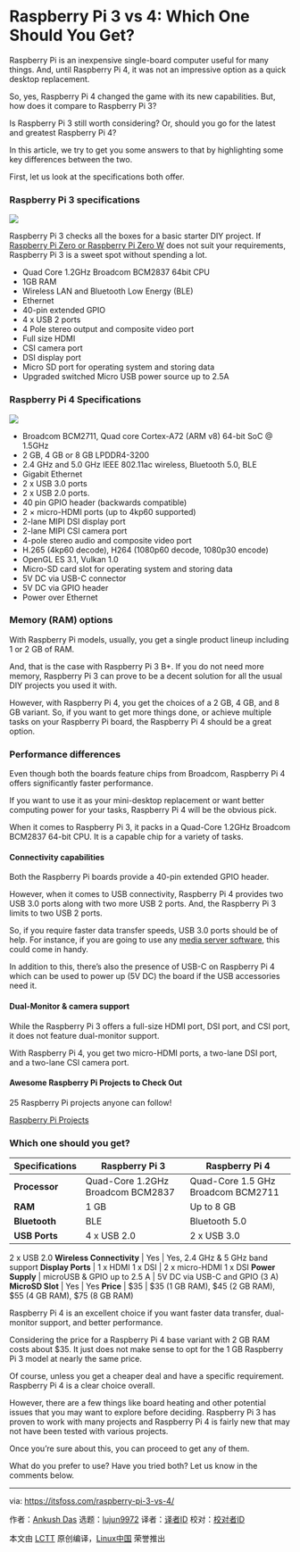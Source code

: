 [#]: subject: "Raspberry Pi 3 vs 4: Which One Should You Get?"
[#]: via: "https://itsfoss.com/raspberry-pi-3-vs-4/"
[#]: author: "Ankush Das https://itsfoss.com/author/ankush/"
[#]: collector: "lujun9972"
[#]: translator: " "
[#]: reviewer: " "
[#]: publisher: " "
[#]: url: " "

Raspberry Pi 3 vs 4: Which One Should You Get?
======

Raspberry Pi is an inexpensive single-board computer useful for many things. And, until Raspberry Pi 4, it was not an impressive option as a quick desktop replacement.

So, yes, Raspberry Pi 4 changed the game with its new capabilities. But, how does it compare to Raspberry Pi 3?

Is Raspberry Pi 3 still worth considering? Or, should you go for the latest and greatest Raspberry Pi 4?

In this article, we try to get you some answers to that by highlighting some key differences between the two.

First, let us look at the specifications both offer.

### Raspberry Pi 3 specifications

![][1]

Raspberry Pi 3 checks all the boxes for a basic starter DIY project. If [Raspberry Pi Zero or Raspberry Pi Zero W][2] does not suit your requirements, Raspberry Pi 3 is a sweet spot without spending a lot.

  * Quad Core 1.2GHz Broadcom BCM2837 64bit CPU
  * 1GB RAM
  * Wireless LAN and Bluetooth Low Energy (BLE)
  * Ethernet
  * 40-pin extended GPIO
  * 4 x USB 2 ports
  * 4 Pole stereo output and composite video port
  * Full size HDMI
  * CSI camera port
  * DSI display port
  * Micro SD port for operating system and storing data
  * Upgraded switched Micro USB power source up to 2.5A



### Raspberry Pi 4 Specifications

![][3]

  * Broadcom BCM2711, Quad core Cortex-A72 (ARM v8) 64-bit SoC @ 1.5GHz
  * 2 GB, 4 GB or 8 GB LPDDR4-3200
  * 2.4 GHz and 5.0 GHz IEEE 802.11ac wireless, Bluetooth 5.0, BLE
  * Gigabit Ethernet
  * 2 x USB 3.0 ports
  * 2 x USB 2.0 ports.
  * 40 pin GPIO header (backwards compatible)
  * 2 × micro-HDMI ports (up to 4kp60 supported)
  * 2-lane MIPI DSI display port
  * 2-lane MIPI CSI camera port
  * 4-pole stereo audio and composite video port
  * H.265 (4kp60 decode), H264 (1080p60 decode, 1080p30 encode)
  * OpenGL ES 3.1, Vulkan 1.0
  * Micro-SD card slot for operating system and storing data
  * 5V DC via USB-C connector
  * 5V DC via GPIO header
  * Power over Ethernet



### Memory (RAM) options

With Raspberry Pi models, usually, you get a single product lineup including 1 or 2 GB of RAM.

And, that is the case with Raspberry Pi 3 B+. If you do not need more memory, Raspberry Pi 3 can prove to be a decent solution for all the usual DIY projects you used it with.

However, with Raspberry Pi 4, you get the choices of a 2 GB, 4 GB, and 8 GB variant. So, if you want to get more things done, or achieve multiple tasks on your Raspberry Pi board, the Raspberry Pi 4 should be a great option.

### Performance differences

Even though both the boards feature chips from Broadcom, Raspberry Pi 4 offers significantly faster performance.

If you want to use it as your mini-desktop replacement or want better computing power for your tasks, Raspberry Pi 4 will be the obvious pick.

When it comes to Raspberry Pi 3, it packs in a Quad-Core 1.2GHz Broadcom BCM2837 64-bit CPU. It is a capable chip for a variety of tasks.

#### Connectivity capabilities

Both the Raspberry Pi boards provide a 40-pin extended GPIO header.

However, when it comes to USB connectivity, Raspberry Pi 4 provides two USB 3.0 ports along with two more USB 2 ports. And, the Raspberry Pi 3 limits to two USB 2 ports.

So, if you require faster data transfer speeds, USB 3.0 ports should be of help. For instance, if you are going to use any [media server software][4], this could come in handy.

In addition to this, there’s also the presence of USB-C on Raspberry Pi 4 which can be used to power up (5V DC) the board if the USB accessories need it.

#### Dual-Monitor &amp; camera support

While the Raspberry Pi 3 offers a full-size HDMI port, DSI port, and CSI port, it does not feature dual-monitor support.

With Raspberry Pi 4, you get two micro-HDMI ports, a two-lane DSI port, and a two-lane CSI camera port.

#### Awesome Raspberry Pi Projects to Check Out

25 Raspberry Pi projects anyone can follow!

[Raspberry Pi Projects][5]

### Which one should you get?

**Specifications** | **Raspberry Pi 3** | **Raspberry Pi 4**
---|---|---
**Processor** | Quad-Core 1.2GHz Broadcom BCM2837 | Quad-Core 1.5 GHz Broadcom BCM2711
**RAM** | 1 GB | Up to 8 GB
**Bluetooth** | BLE | Bluetooth 5.0
**USB Ports** | 4 x USB 2.0 | 2 x USB 3.0
2 x USB 2.0
**Wireless Connectivity** | Yes | Yes, 2.4 GHz &amp; 5 GHz band support
**Display Ports** | 1 x HDMI
1 x DSI | 2 x micro-HDMI
1 x DSI
**Power Supply** | microUSB &amp; GPIO up to 2.5 A | 5V DC via USB-C and GPIO (3 A)
**MicroSD Slot** | Yes | Yes
**Price** | $35 | $35 (1 GB RAM), $45 (2 GB RAM), $55 (4 GB RAM), $75 (8 GB RAM)

Raspberry Pi 4 is an excellent choice if you want faster data transfer, dual-monitor support, and better performance.

Considering the price for a Raspberry Pi 4 base variant with 2 GB RAM costs about $35. It just does not make sense to opt for the 1 GB Raspberry Pi 3 model at nearly the same price.

Of course, unless you get a cheaper deal and have a specific requirement. Raspberry Pi 4 is a clear choice overall.

However, there are a few things like board heating and other potential issues that you may want to explore before deciding. Raspberry Pi 3 has proven to work with many projects and Raspberry Pi 4 is fairly new that may not have been tested with various projects.

Once you’re sure about this, you can proceed to get any of them.

What do you prefer to use? Have you tried both? Let us know in the comments below.

--------------------------------------------------------------------------------

via: https://itsfoss.com/raspberry-pi-3-vs-4/

作者：[Ankush Das][a]
选题：[lujun9972][b]
译者：[译者ID](https://github.com/译者ID)
校对：[校对者ID](https://github.com/校对者ID)

本文由 [LCTT](https://github.com/LCTT/TranslateProject) 原创编译，[Linux中国](https://linux.cn/) 荣誉推出

[a]: https://itsfoss.com/author/ankush/
[b]: https://github.com/lujun9972
[1]: https://i2.wp.com/itsfoss.com/wp-content/uploads/2021/11/raspberry-pi-3.jpg?resize=800%2C534&ssl=1
[2]: https://itsfoss.com/raspberry-pi-zero-vs-zero-w/
[3]: https://i2.wp.com/itsfoss.com/wp-content/uploads/2021/09/raspberry-pi-4.jpg?resize=583%2C340&ssl=1
[4]: https://itsfoss.com/best-linux-media-server/
[5]: https://itsfoss.com/raspberry-pi-projects/
